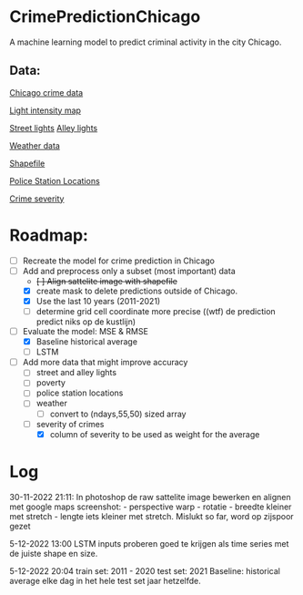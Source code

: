 # CrimePredictionChicago
A machine learning model to predict criminal activity in the city Chicago.

## Data:

[Chicago crime data](https://data.cityofchicago.org/Public-Safety/Crimes-One-year-prior-to-present/x2n5-8w5q/data)

[Light intensity map](https://www.nasa.gov/sites/default/files/thumbnails/image/26247384716_9281df96cc_o.jpg)

[Street lights](https://data.cityofchicago.org/Service-Requests/311-Service-Requests-Street-Lights-One-Out-No-Dupl/idsv-mf2w)
[Alley lights](https://data.cityofchicago.org/Service-Requests/311-Service-Requests-Alley-Lights-Out-No-Duplicate/up7z-t43p)

[Weather data](https://www.visualcrossing.com/weather/weather-data-services)

[Shapefile](https://data.cityofchicago.org/Facilities-Geographic-Boundaries/Boundaries-Neighborhoods/bbvz-uum9)

[Police Station Locations](https://data.cityofchicago.org/Public-Safety/Police-Stations/z8bn-74gv)

[Crime severity](https://www.ons.gov.uk/peoplepopulationandcommunity/crimeandjustice/datasets/crimeseverityscoreexperimentalstatistics)

# Roadmap:
- [ ] Recreate the model for crime prediction in Chicago
- [ ] Add and preprocess only a subset (most important) data
    - ~~[ ] Align sattelite image with shapefile~~
    - [x] create mask to delete predictions outside of Chicago.
    - [x] Use the last 10 years (2011-2021)
    - [ ] determine grid cell coordinate more precise ((wtf) de prediction predict niks op de kustlijn)
- [ ] Evaluate the model: MSE & RMSE
    - [x] Baseline historical average
    - [ ] LSTM
- [ ] Add more data that might improve accuracy
    - [ ] street and alley lights
    - [ ] poverty
    - [ ] police station locations
    - [ ] weather
      - [ ] convert to (ndays,55,50) sized array
    - [ ] severity of crimes
      - [x] column of severity to be used as weight for the average

# Log
30-11-2022 21:11:
In photoshop de raw sattelite image bewerken en alignen met google maps screenshot:
    - perspective warp 
    - rotatie
    - breedte kleiner met stretch
    - lengte iets kleiner met stretch.
Mislukt so far, word op zijspoor gezet

5-12-2022 13:00
LSTM inputs proberen goed te krijgen als time series met de juiste shape en size.

5-12-2022 20:04
train set:  2011 - 2020
test set:   2021
Baseline: historical average elke dag in het hele test set jaar hetzelfde.